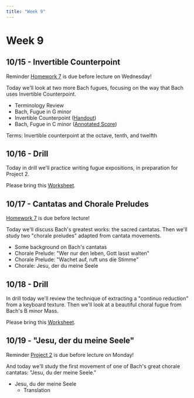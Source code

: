 ```yaml
---
title: "Week 9"
---
```


# Week 9

## 10/15 - Invertible Counterpoint

Reminder [Homework 7](HW-7.pdf) is due before lecture on Wednesday!

Today we'll look at two more Bach fugues, focusing on the way that
Bach uses Invertible Counterpoint.

* Terminology Review
* Bach, Fugue in G minor
* Invertible Counterpoint ([Handout](handout-invertible-counterpoint.pdf))
* Bach, Fugue in C minor ([Annotated Score](handout-c-minor-fugue.pdf))

Terms: Invertible counterpoint at the octave, tenth, and twelfth


## 10/16 - Drill

Today in drill we'll practice writing fugue expositions, in
preparation for Project 2.

Please bring this [Worksheet](worksheet-fugue-expositions.pdf).


## 10/17 - Cantatas and Chorale Preludes

[Homework 7](HW-7.pdf) is due before lecture!

Today we'll discuss Bach's greatest works: the sacred cantatas. Then
we'll study two "chorale preludes" adapted from cantata movements.

* Some background on Bach's cantatas
* Chorale Prelude: "Wer nur den leben, Gott lasst walten"
* Chorale Prelude: "Wachet auf, ruft uns die Stimme"
* Chorale: Jesu, der du meine Seele


## 10/18 - Drill

In drill today we'll review the technique of extracting a "continuo
reduction" from a keyboard texture. Then we'll look at a beautiful
choral fugue from Bach's B minor Mass.

Please bring this [Worksheet](worksheet-handel-reduction.pdf).


## 10/19 - "Jesu, der du meine Seele"

Reminder [Project 2](Project-2.pdf) is due before lecture on Monday!

And today we'll study the first movement of one of Bach's great
chorale cantatas: "Jesu, du der meine Seele."

* Jesu, du der meine Seele
  * Translation
